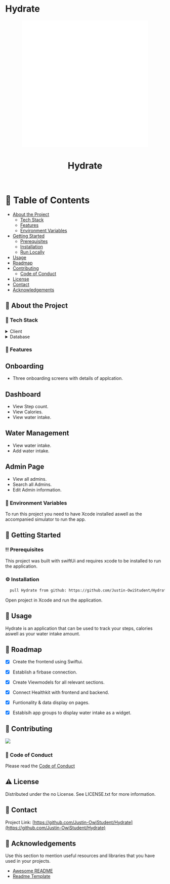 # Hydrate

<div align="center">

  <img src="ReadmeAssets/WhiteLogo.png" alt="logo" width="400" height="auto" />
  <h1>Hydrate</h1>
  
</div>

<br />

<!-- Table of Contents -->

# :notebook_with_decorative_cover: Table of Contents

- [About the Project](#star2-about-the-project)
  - [Tech Stack](#space_invader-tech-stack)
  - [Features](#dart-features)
  - [Environment Variables](#key-environment-variables)
- [Getting Started](#toolbox-getting-started)
  - [Prerequisites](#bangbang-prerequisites)
  - [Installation](#gear-installation)
  - [Run Locally](#running-run-locally)
- [Usage](#eyes-usage)
- [Roadmap](#compass-roadmap)
- [Contributing](#wave-contributing)
  - [Code of Conduct](#scroll-code-of-conduct)
- [License](#warning-license)
- [Contact](#handshake-contact)
- [Acknowledgements](#gem-acknowledgements)

<!-- About the Project -->

## :star2: About the Project

<!-- Screenshots -->



### :space_invader: Tech Stack

<details>
  <summary>Client</summary>
  <ul>
    <li><a href="https://developer.apple.com/xcode/swiftui/">SwiftUI</a></li>
  </ul>
</details>

<details>
<summary>Database</summary>
  <ul>
    <li><a href="https://firebase.google.com/">Firbase</a></li>
  </ul>
</details>

<!-- Features -->

### :dart: Features

## Onboarding

- Three onboarding screens with details of applcation.

## Dashboard

- View Step count.
- View Calories.
- View water intake.

## Water Management

- View water intake.
- Add water intake.


## Admin Page

- View all admins.
- Search all Admins.
- Edit Admin information.


<!-- Env Variables -->

### :key: Environment Variables

To run this project you need to have Xcode installed aswell as the accompanied simulator to run the app.

<!-- Getting Started -->

## :toolbox: Getting Started

<!-- Prerequisites -->

### :bangbang: Prerequisites

This project was built with swiftUi and requires xcode to be installed to run the application.

<!-- Installation -->

### :gear: Installation


```bash
  pull Hydrate from github: https://github.com/Justin-OwiStudent/Hydrate
```

Open project in Xcode and run the application.

<!-- Usage -->

## :eyes: Usage

Hydrate is an application that can be used to track your steps, calories aswell as your water intake amount.

<!-- Roadmap -->

## :compass: Roadmap

- [x] Create the frontend using Swiftui.
- [x] Establish a firbase connection.
- [x] Create Viewmodels for all relevant sections.
- [x] Connect Healthkit with frontend and backend.
- [x] Funtionality & data display on pages.
- [x] Establsih app groups to display water intake as a widget.


<!-- Contributing -->

## :wave: Contributing

<a href="https://github.com/Justin-OwiStudent" >
  <img src="https://avatars.githubusercontent.com/u/90196387?v=4"  width="100" height="auto"  />
</a>
</p>

<!-- Code of Conduct -->

### :scroll: Code of Conduct

Please read the [Code of Conduct](https://github.com/Justin-OwiStudent/Hydrate/blob/master/CODE_OF_CONDUCT.md)

## :warning: License

Distributed under the no License. See LICENSE.txt for more information.

<!-- Contact -->

## :handshake: Contact

Project Link: [https://github.com/Justin-OwiStudent/Hydrate](https://github.com/Justin-OwiStudent/Hydrate)

<!-- Acknowledgments -->

## :gem: Acknowledgements

Use this section to mention useful resources and libraries that you have used in your projects.

- [Awesome README](https://github.com/matiassingers/awesome-readme)
- [Readme Template](https://github.com/othneildrew/Best-README-Template)

